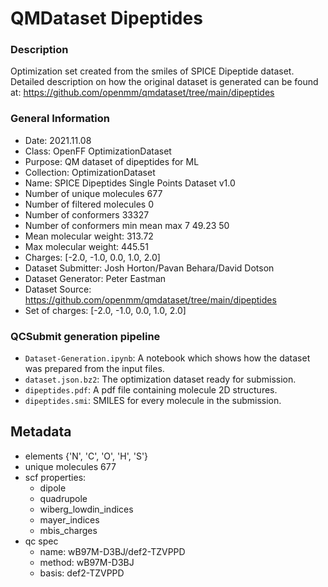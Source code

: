 # QMDataset Dipeptides

### Description

Optimization set created from the smiles of SPICE Dipeptide dataset. Detailed description on how the original dataset is generated can be found at: https://github.com/openmm/qmdataset/tree/main/dipeptides

### General Information

- Date: 2021.11.08
- Class: OpenFF OptimizationDataset
- Purpose: QM dataset of dipeptides for ML
- Collection: OptimizationDataset
- Name: SPICE Dipeptides Single Points Dataset v1.0
- Number of unique molecules        677
- Number of filtered molecules      0
- Number of conformers              33327
- Number of conformers min mean max 7  49.23 50
- Mean molecular weight: 313.72
- Max molecular weight: 445.51
- Charges: [-2.0, -1.0, 0.0, 1.0, 2.0]
- Dataset Submitter: Josh Horton/Pavan Behara/David Dotson
- Dataset Generator: Peter Eastman
- Dataset Source: https://github.com/openmm/qmdataset/tree/main/dipeptides
- Set of charges: [-2.0, -1.0, 0.0, 1.0, 2.0]

### QCSubmit generation pipeline

- `Dataset-Generation.ipynb`: A notebook which shows how the dataset was prepared from the input files. 
- `dataset.json.bz2`: The optimization dataset ready for submission.
- `dipeptides.pdf`: A pdf file containing molecule 2D structures.
- `dipeptides.smi`: SMILES for every molecule in the submission.
 
## Metadata

- elements {'N', 'C', 'O', 'H', 'S'}
- unique molecules 677
- scf properties:
    - dipole
    - quadrupole
    - wiberg_lowdin_indices
    - mayer_indices
    - mbis_charges
- qc spec
    - name: wB97M-D3BJ/def2-TZVPPD
    - method: wB97M-D3BJ
    - basis: def2-TZVPPD

